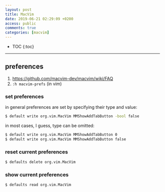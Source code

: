 ```yaml
---
layout: post
title: MacVim
date: 2019-06-21 02:29:09 +0200
access: public
comments: true
categories: [macvim]
---
```


<!-- more -->

* TOC
{:toc}
<hr>

preferences
-----------

1. <https://github.com/macvim-dev/macvim/wiki/FAQ>
2. `:h macvim-prefs` (in vim)

### set preferences

in general preferences are set by specifying their type and value:

```sh
$ default write org.vim.MacVim MMShowAddTabButton -bool false
```

in most cases, I guess, type can be omitted:

```sh
$ default write org.vim.MacVim MMShowAddTabButton 0
$ default write org.vim.MacVim MMShowAddTabButton false
```

### reset current preferences

```sh
$ defaults delete org.vim.MacVim
```

### show current preferences

```sh
$ defaults read org.vim.MacVim
```

